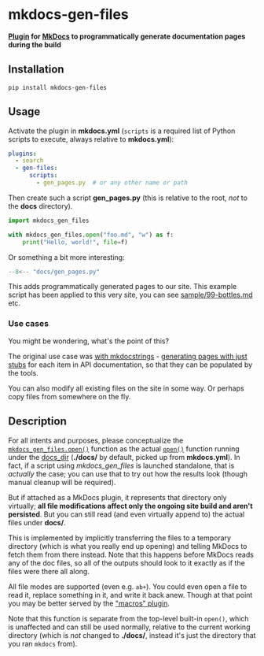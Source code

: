 # mkdocs-gen-files

**[Plugin][] for [MkDocs][] to programmatically generate documentation pages during the build**

## Installation

```shell
pip install mkdocs-gen-files
```

[mkdocs]: https://www.mkdocs.org/
[plugin]: https://www.mkdocs.org/user-guide/plugins/

## Usage

Activate the plugin in **mkdocs.yml** (`scripts` is a required list of Python scripts to execute, always relative to **mkdocs.yml**):

```yaml
plugins:
  - search
  - gen-files:
      scripts:
        - gen_pages.py  # or any other name or path
```

Then create such a script **gen_pages.py** (this is relative to the root, *not* to the **docs** directory).

```python title="Basic gen_pages.py"
import mkdocs_gen_files

with mkdocs_gen_files.open("foo.md", "w") as f:
    print("Hello, world!", file=f)
```

Or something a bit more interesting:

```python title="Interesting gen_pages.py"
--8<-- "docs/gen_pages.py"
```

This adds programmatically generated pages to our site. This example script has been applied to this very site, you can see [sample/99-bottles.md](sample/99-bottles.md) etc.

### Use cases

You might be wondering, what's the point of this?

The original use case was [with mkdocstrings](https://pawamoy.github.io/mkdocstrings/usage/) - [generating pages with just stubs](https://oprypin.github.io/mkdocstrings-crystal/quickstart/migrate.html#generate-doc-stub-pages) for each item in API documentation, so that they can be populated by the tools.

You can also modify all existing files on the site in some way. Or perhaps copy files from somewhere on the fly.

## Description

For all intents and purposes, please conceptualize the [`mkdocs_gen_files.open()`](api.md) function as the actual [`open()`](https://docs.python.org/3/library/functions.html#open) function running under the [docs_dir](https://www.mkdocs.org/user-guide/configuration/#docs_dir) (**./docs/** by default, picked up from **mkdocs.yml**). In fact, if a script using *mkdocs_gen_files* is launched standalone, that is *actually* the case; you can use that to try out how the results look (though manual cleanup will be required).

But if attached as a MkDocs plugin, it represents that directory only virtually; **all file modifications affect only the ongoing site build and aren't persisted**. But you can still read (and even virtually append to) the actual files under **docs/**.

This is implemented by implicitly transferring the files to a temporary directory (which is what you really end up opening) and telling MkDocs to fetch them from there instead.
Note that this happens before MkDocs reads any of the doc files, so all of the outputs should look to it exactly as if the files were there all along.

All file modes are supported (even e.g. `ab+`). You could even open a file to read it, replace something in it, and write it back anew. Though at that point you may be better served by the ["macros" plugin](https://github.com/fralau/mkdocs_macros_plugin/).

Note that this function is separate from the top-level built-in `open()`, which is unaffected and can still be used normally, relative to the current working directory (which is *not* changed to **./docs/**, instead it's just the directory that you ran `mkdocs` from).
